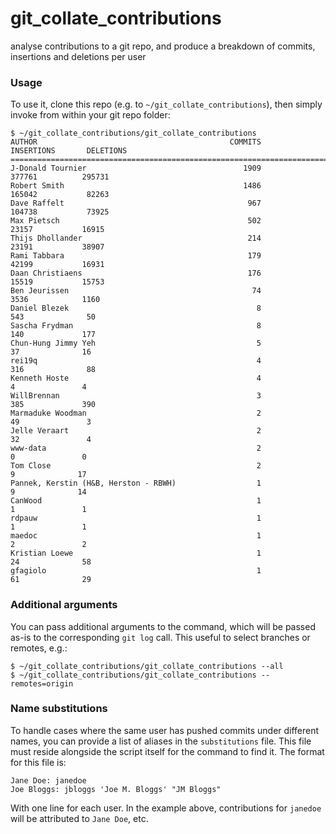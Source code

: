 # git_collate_contributions

analyse contributions to a git repo, and produce a breakdown of commits, insertions and deletions per user


### Usage

To use it, clone this repo (e.g. to `~/git_collate_contributions`), then simply invoke from within your git repo folder:
```
$ ~/git_collate_contributions/git_collate_contributions 
AUTHOR                                           COMMITS      INSERTIONS       DELETIONS
========================================================================================
J-Donald Tournier                                   1909          377761          295731
Robert Smith                                        1486          165042           82263
Dave Raffelt                                         967          104738           73925
Max Pietsch                                          502           23157           16915
Thijs Dhollander                                     214           23191           38907
Rami Tabbara                                         179           42199           16931
Daan Christiaens                                     176           15519           15753
Ben Jeurissen                                         74            3536            1160
Daniel Blezek                                          8             543              50
Sascha Frydman                                         8             140             177
Chun-Hung Jimmy Yeh                                    5              37              16
rei19q                                                 4             316              88
Kenneth Hoste                                          4               4               4
WillBrennan                                            3             385             390
Marmaduke Woodman                                      2              49               3
Jelle Veraart                                          2              32               4
www-data                                               2               0               0
Tom Close                                              2               9              17
Pannek, Kerstin (H&B, Herston - RBWH)                  1               9              14
CanWood                                                1               1               1
rdpauw                                                 1               1               1
maedoc                                                 1               2               2
Kristian Loewe                                         1              24              58
gfagiolo                                               1              61              29
```


### Additional arguments

You can pass additional arguments to the command, which will be passed as-is to
the corresponding `git log` call. This useful to select branches or remotes,
e.g.:
```
$ ~/git_collate_contributions/git_collate_contributions --all
$ ~/git_collate_contributions/git_collate_contributions --remotes=origin
```


### Name substitutions

To handle cases where the same user has pushed commits under different names,
you can provide a list of aliases in the `substitutions` file. This file must
reside alongside the script itself for the command to find it. The format for
this file is:
```
Jane Doe: janedoe 
Joe Bloggs: jbloggs 'Joe M. Bloggs' "JM Bloggs"
```
With one line for each user. In the example above, contributions for `janedoe`
will be attributed to `Jane Doe`, etc. 

